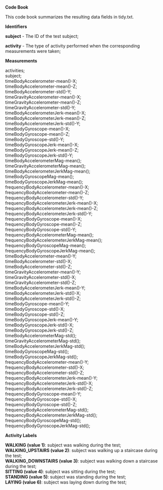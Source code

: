 <b>Code Book</b>

This code book summarizes the resulting data fields in tidy.txt.

<b>Identifiers</b>

<b>subject</b> - The ID of the test subject;

<b>activity</b> - The type of activity performed when the corresponding measurements were taken;

<b>Measurements</b>

activities;
<br>subject;
<br>timeBodyAccelerometer-mean()-X;
<br>timeBodyAccelerometer-mean()-Z;
<br>timeBodyAccelerometer-std()-Y;
<br>timeGravityAccelerometer-mean()-X;
<br>timeGravityAccelerometer-mean()-Z;
<br>timeGravityAccelerometer-std()-Y;
<br>timeBodyAccelerometerJerk-mean()-X;
<br>timeBodyAccelerometerJerk-mean()-Z;
<br>timeBodyAccelerometerJerk-std()-Y;
<br>timeBodyGyroscope-mean()-X;
<br>timeBodyGyroscope-mean()-Z;
<br>timeBodyGyroscope-std()-Y;
<br>timeBodyGyroscopeJerk-mean()-X;
<br>timeBodyGyroscopeJerk-mean()-Z;
<br>timeBodyGyroscopeJerk-std()-Y;
<br>timeBodyAccelerometerMag-mean();
<br>timeGravityAccelerometerMag-mean();
<br>timeBodyAccelerometerJerkMag-mean();
<br>timeBodyGyroscopeMag-mean();
<br>timeBodyGyroscopeJerkMag-mean();
<br>frequencyBodyAccelerometer-mean()-X;
<br>frequencyBodyAccelerometer-mean()-Z;
<br>frequencyBodyAccelerometer-std()-Y;
<br>frequencyBodyAccelerometerJerk-mean()-X;
<br>frequencyBodyAccelerometerJerk-mean()-Z;
<br>frequencyBodyAccelerometerJerk-std()-Y;
<br>frequencyBodyGyroscope-mean()-X;
<br>frequencyBodyGyroscope-mean()-Z;
<br>frequencyBodyGyroscope-std()-Y;
<br>frequencyBodyAccelerometerMag-mean();
<br>frequencyBodyAccelerometerJerkMag-mean();
<br>frequencyBodyGyroscopeMag-mean();
<br>frequencyBodyGyroscopeJerkMag-mean();
<br>timeBodyAccelerometer-mean()-Y;
<br>timeBodyAccelerometer-std()-X;
<br>timeBodyAccelerometer-std()-Z;
<br>timeGravityAccelerometer-mean()-Y;
<br>timeGravityAccelerometer-std()-X;
<br>timeGravityAccelerometer-std()-Z;
<br>timeBodyAccelerometerJerk-mean()-Y;
<br>timeBodyAccelerometerJerk-std()-X;
<br>timeBodyAccelerometerJerk-std()-Z;
<br>timeBodyGyroscope-mean()-Y;
<br>timeBodyGyroscope-std()-X;
<br>timeBodyGyroscope-std()-Z;
<br>timeBodyGyroscopeJerk-mean()-Y;
<br>timeBodyGyroscopeJerk-std()-X;
<br>timeBodyGyroscopeJerk-std()-Z;
<br>timeBodyAccelerometerMag-std();
<br>timeGravityAccelerometerMag-std();
<br>timeBodyAccelerometerJerkMag-std();
<br>timeBodyGyroscopeMag-std();
<br>timeBodyGyroscopeJerkMag-std();
<br>frequencyBodyAccelerometer-mean()-Y;
<br>frequencyBodyAccelerometer-std()-X;
<br>frequencyBodyAccelerometer-std()-Z;
<br>frequencyBodyAccelerometerJerk-mean()-Y;
<br>frequencyBodyAccelerometerJerk-std()-X;
<br>frequencyBodyAccelerometerJerk-std()-Z;
<br>frequencyBodyGyroscope-mean()-Y;
<br>frequencyBodyGyroscope-std()-X;
<br>frequencyBodyGyroscope-std()-Z;
<br>frequencyBodyAccelerometerMag-std();
<br>frequencyBodyAccelerometerJerkMag-std();
<br>frequencyBodyGyroscopeMag-std();
<br>frequencyBodyGyroscopeJerkMag-std();

<b>Activity Labels</b>

<b>WALKING (value 1)</b>: subject was walking during the test;
<br><b>WALKING_UPSTAIRS (value 2)</b>: subject was walking up a staircase during the test;
<br><b>WALKING_DOWNSTAIRS (value 3)</b>: subject was walking down a staircase during the test;
<br><b>SITTING (value 4)</b>: subject was sitting during the test;
<br><b>STANDING (value 5)</b>: subject was standing during the test;
<br><b>LAYING (value 6)</b>: subject was laying down during the test;